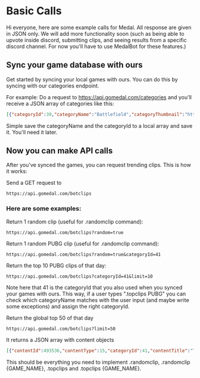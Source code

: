 # Basic Calls
Hi everyone, here are some example calls for Medal. All response are given in JSON only. We will add more functionality soon (such as being able to upvote inside discord, submitting clips, and seeing results from a specific discord channel. For now you'll have to use MedalBot for these features.)


## Sync your game database with ours


Get started by syncing your local games with ours. You can do this by syncing with our categories endpoint.

For example: Do a request to https://api.gomedal.com/categories and you'll receive a JSON array of categories like this:

```json
[{"categoryId":39,"categoryName":"Battlefield","categoryThumbnail":"https://static-cdn.jtvnw.net/ttv-boxart/Battlefield%201-52x72.jpg","categoryBackground":"https://static-cdn.jtvnw.net/ttv-boxart/Battlefield%201-52x72.jpg","categoryFollowers":52,"categoryPublishers":1,"isFeatured":1},{"categoryId":41,"categoryName":"PUBG","categoryThumbnail":"https://static-cdn.jtvnw.net/ttv-boxart/PLAYERUNKNOWN%27S%20BATTLEGROUNDS-272x380.jpg","categoryBackground":"https://static-cdn.jtvnw.net/ttv-boxart/PLAYERUNKNOWN%27S%20BATTLEGROUNDS-272x380.jpg","categoryFollowers":104,"categoryPublishers":1,"isFeatured":1}]
```

Simple save the categoryName and the categoryId to a local array and save it. You'll need it later.


## Now you can make API calls

After you've synced the games, you can request trending clips. This is how it works:

Send a GET request to 

```
https://api.gomedal.com/botclips
```

### Here are some examples:

Return 1 random clip (useful for .randomclip command):
```
https://api.gomedal.com/botclips?random=true 
```

Return 1 random PUBG clip (useful for .randomclip command):
```
https://api.gomedal.com/botclips?random=true&categoryId=41
```

Return the top 10 PUBG clips of that day:
```
https://api.gomedal.com/botclips?categoryId=41&limit=10
```

Note here that 41 is the categoryId that you also used when you synced your games with ours. This way, if a user types ".topclips PUBG" you can check which categoryName matches with the user input (and maybe write some exceptions) and assign the right categoryId.

Return the global top 50 of that day
```
https://api.gomedal.com/botclips?limit=50
```

It returns a JSON array with content objects

```json
[{"contentId":493536,"contentType":15,"categoryId":41,"contentTitle":"Testing Fate","contentUrl":"https://gomedal.com/clips/493536","thumbnail1080p":"https://s3.amazonaws.com/gomedal2/img/thumbnail-d5j1brjlkq3k7vmt-1080p.jpg","thumbnail720p":"https://s3.amazonaws.com/gomedal2/img/thumbnail-d5j1brjlkq3k7vmt-720p.jpg","thumbnail480p":"https://s3.amazonaws.com/gomedal2/img/thumbnail-d5j1brjlkq3k7vmt-480p.jpg","thumbnail360p":"https://s3.amazonaws.com/gomedal2/img/thumbnail-d5j1brjlkq3k7vmt-360p.jpg","thumbnail240p":"https://s3.amazonaws.com/gomedal2/img/thumbnail-d5j1brjlkq3k7vmt-240p.jpg","thumbnail144p":"https://s3.amazonaws.com/gomedal2/img/thumbnail-d5j1brjlkq3k7vmt-144p.jpg","videoLengthSeconds":16,"contentDescription":"Medal Discord,https://discord.gg/KEuwx6s,Discord","likes":0,"views":0,"thumbnailUrl":"https://s3.amazonaws.com/gomedal2/img/thumbnail-d5j1brjlkq3k7vmt-1080p.jpg","contentIcon":"medal","children":[],"parent":-1},{"contentId":493071,"contentType":15,"categoryId":27,"contentTitle":"The stuntlord always recovers.","contentUrl":"https://gomedal.com/clips/493071","thumbnail1080p":"https://s3.amazonaws.com/gomedal2/img/thumbnail-emqndvlon65hkay2-1080p.jpg","thumbnail720p":"https://s3.amazonaws.com/gomedal2/img/thumbnail-emqndvlon65hkay2-720p.jpg","thumbnail480p":"https://s3.amazonaws.com/gomedal2/img/thumbnail-emqndvlon65hkay2-480p.jpg","thumbnail360p":"https://s3.amazonaws.com/gomedal2/img/thumbnail-emqndvlon65hkay2-360p.jpg","thumbnail240p":"https://s3.amazonaws.com/gomedal2/img/thumbnail-emqndvlon65hkay2-240p.jpg","thumbnail144p":"https://s3.amazonaws.com/gomedal2/img/thumbnail-emqndvlon65hkay2-144p.jpg","videoLengthSeconds":9,"contentDescription":"Medal Discord,https://discord.gg/KEuwx6s,Discord","likes":1,"views":3,"thumbnailUrl":"https://s3.amazonaws.com/gomedal2/img/thumbnail-emqndvlon65hkay2-1080p.jpg","contentIcon":"medal","children":[],"parent":-1}]
```


This should be everything you need to implement .randomclip, .randomclip {GAME_NAME}, .topclips and .topclips {GAME_NAME}.


